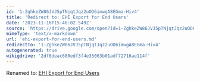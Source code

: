 ```yaml
---
id: '1-ZghkeZW86JVJ5pTNjqtJqz2uOD6imwgA8EGma-Hiv4'
title: 'Redirect to: EHI Export for End Users'
date: '2023-11-16T15:46:02.549Z'
source: 'https://drive.google.com/open?id=1-ZghkeZW86JVJ5pTNjqtJqz2uOD6imwgA8EGma-Hiv4'
mimeType: 'text/x-markdown'
url: 'ehi-export-for-end-users.md'
redirectTo: '1-ZghkeZW86JVJ5pTNjqtJqz2uOD6imwgA8EGma-Hiv4'
autogenerated: true
wikigdrive: '2df6deac680edf3f4e35063b01adf72716ae114f'
---
```

Renamed to: [EHI Export for End Users](ehi-export-for-end-users.md)
